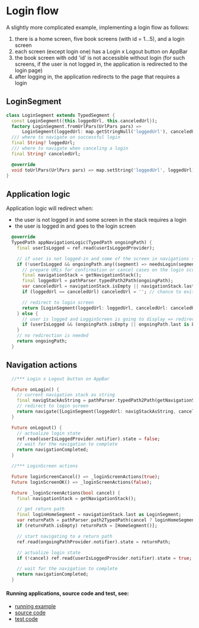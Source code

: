 # Login flow

A slightly more complicated example, implementing a login flow as follows:

1. there is a home screen, five book screens (with id = 1...5), and a login screen
2. each screen (except login one) has a Login x Logout button on AppBar
3. the book screen with odd 'id' is not accessible without login (for such screens, if the user is not logged in, the application is redirected to the login page)
4. after logging in, the application redirects to the page that requires a login

## LoginSegment

```dart
class LoginSegment extends TypedSegment {
  const LoginSegment({this.loggedUrl, this.canceledUrl});
  factory LoginSegment.fromUrlPars(UrlPars pars) =>
      LoginSegment(loggedUrl: map.getStringNull('loggedUrl'), canceledUrl: map.getStringNull('canceledUrl'));
  /// where to navigate on successful login
  final String? loggedUrl;
  /// where to navigate when canceling a login
  final String? canceledUrl;

  @override
  void toUrlPars(UrlPars pars) => map.setString('loggedUrl', loggedUrl)..setString('canceledUrl', canceledUrl);
}
```

## Application logic

Application logic will redirect when:
- the user is not logged in and some screen in the stack requires a login
- the user is logged in and goes to the login screen

```dart
  @override
  TypedPath appNavigationLogic(TypedPath ongoingPath) {
    final userIsLogged = ref.read(userIsLoggedProvider);

    // if user is not logged-in and some of the screen in navigations stack needs login => redirect to LoginScreen
    if (!userIsLogged && ongoingPath.any((segment) => needsLogin(segment))) {
      // prepare URLs for confirmation or cancel cases on the login screen
      final navigationStack = getNavigationStack();
      final loggedUrl = pathParser.typedPath2Path(ongoingPath);
      var canceledUrl = navigationStack.isEmpty || navigationStack.last is LoginSegment ? '' : pathParser.typedPath2Path(navigationStack);
      if (loggedUrl == canceledUrl) canceledUrl = ''; // chance to exit login loop

      // redirect to login screen
      return [LoginSegment(loggedUrl: loggedUrl, canceledUrl: canceledUrl)];
    } else {
      // user is logged and LogginScreen is going to display => redirect to HomeScreen
      if (userIsLogged && (ongoingPath.isEmpty || ongoingPath.last is LoginSegment)) return [HomeSegment()];
    }
    // no redirection is needed
    return ongoingPath;
  }
```

## Navigation actions

```dart
  //*** Login x Logout button on AppBar

  Future onLogin() {
    // current navigation stack as string
    final navigStackAsString = pathParser.typedPath2Path(getNavigationStack());
    // redirect to login screen
    return navigate([LoginSegment(loggedUrl: navigStackAsString, canceledUrl: navigStackAsString)]);
  }

  Future onLogout() {
    // actualize login state
    ref.read(userIsLoggedProvider.notifier).state = false;
    // wait for the navigation to complete
    return navigationCompleted;
  }

  //*** LoginScreen actions

  Future loginScreenCancel() => _loginScreenActions(true);
  Future loginScreenOK() => _loginScreenActions(false);

  Future _loginScreenActions(bool cancel) {
    final navigationStack = getNavigationStack();

    // get return path
    final loginHomeSegment = navigationStack.last as LoginSegment;
    var returnPath = pathParser.path2TypedPath(cancel ? loginHomeSegment.canceledUrl : loginHomeSegment.loggedUrl);
    if (returnPath.isEmpty) returnPath = [HomeSegment()];

    // start navigating to a return path
    ref.read(ongoingPathProvider.notifier).state = returnPath;

    // actualize login state
    if (!cancel) ref.read(userIsLoggedProvider.notifier).state = true;

    // wait for the navigation to complete
    return navigationCompleted;
  }
```

#### Running applications, source code and test, see:

- [running example](https://pavelpz.github.io/doc_login_flow/)
- [source code](https://github.com/PavelPZ/riverpod_navigator/blob/main/examples/doc/lib/login_flow.dart)
- [test code](https://github.com/PavelPZ/riverpod_navigator/blob/main/examples/doc/test/login_flow_test.dart)
